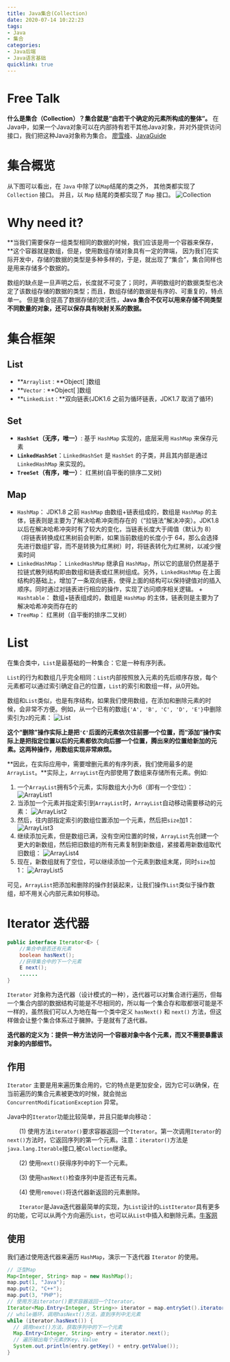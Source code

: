 ```yaml
---
title: Java集合(Collection)
date: 2020-07-14 10:22:23
tags:
- Java
- 集合
categories: 
- Java后端
- Java语言基础
quicklink: true
---
```

# Free Talk
**什么是集合（Collection）？集合就是“由若干个确定的元素所构成的整体”。**
在Java中，如果一个Java对象可以在内部持有若干其他Java对象，并对外提供访问接口，我们把这种Java对象称为集合。
[廖雪峰](https://www.liaoxuefeng.com/wiki/1252599548343744/1265109905179456)、[JavaGuide](https://snailclimb.gitee.io/javaguide/#/docs/java/collection/Java%E9%9B%86%E5%90%88%E6%A1%86%E6%9E%B6%E5%B8%B8%E8%A7%81%E9%9D%A2%E8%AF%95%E9%A2%98)
<!--more-->
# 集合概览
从下图可以看出，在 `Java` 中除了以` Map `结尾的类之外， 其他类都实现了 `Collection` 接口。
并且，以 `Map` 结尾的类都实现了 `Map` 接口。
![Collection](https://s1.ax1x.com/2020/07/14/UN9vl9.png)
# Why need it?
**当我们需要保存一组类型相同的数据的时候，我们应该是用一个容器来保存，**这个容器就是数组，但是，使用数组存储对象具有一定的弊端， 因为我们在实际开发中，存储的数据的类型是多种多样的，于是，就出现了“集合”，集合同样也是用来存储多个数据的。

数组的缺点是一旦声明之后，长度就不可变了；同时，声明数组时的数据类型也决定了该数组存储的数据的类型；而且，数组存储的数据是有序的、可重复的，特点单一。 但是集合提高了数据存储的灵活性，**Java 集合不仅可以用来存储不同类型不同数量的对象，还可以保存具有映射关系的数据。**

# 集合框架
## List
+ **`Arraylist：`**Object[ ]数组
+ **`Vector：`**Object[ ]数组
+ **`LinkedList：`**双向链表(JDK1.6 之前为循环链表，JDK1.7 取消了循环)

## Set
+ **`HashSet`（无序，唯一）**: 基于 `HashMap` 实现的，底层采用 `HashMap` 来保存元素
+ **`LinkedHashSet`**：`LinkedHashSet` 是 `HashSet` 的子类，并且其内部是通过 `LinkedHashMap` 来实现的。
+ **`TreeSet`（有序，唯一）**： 红黑树(自平衡的排序二叉树)

## Map
+ `HashMap`： JDK1.8 之前 `HashMap` 由数组+链表组成的，数组是 `HashMap` 的主体，链表则是主要为了解决哈希冲突而存在的（“拉链法”解决冲突）。JDK1.8 以后在解决哈希冲突时有了较大的变化，当链表长度大于阈值（默认为 8）（将链表转换成红黑树前会判断，如果当前数组的长度小于 64，那么会选择先进行数组扩容，而不是转换为红黑树）时，将链表转化为红黑树，以减少搜索时间
+ `LinkedHashMap`： `LinkedHashMap` 继承自 `HashMap`，所以它的底层仍然是基于拉链式散列结构即由数组和链表或红黑树组成。另外，`LinkedHashMap` 在上面结构的基础上，增加了一条双向链表，使得上面的结构可以保持键值对的插入顺序。同时通过对链表进行相应的操作，实现了访问顺序相关逻辑。
+` Hashtable`： 数组+链表组成的，数组是 `HashMap` 的主体，链表则是主要为了解决哈希冲突而存在的
+ `TreeMap`： 红黑树（自平衡的排序二叉树）

# List
在集合类中，`List`是最基础的一种集合：它是一种有序列表。

`List`的行为和数组几乎完全相同：`List`内部按照放入元素的先后顺序存放，每个元素都可以通过索引确定自己的位置，`List`的索引和数组一样，从0开始。

数组和`List`类似，也是有序结构，如果我们使用数组，在添加和删除元素的时候，会非常不方便。例如，从一个已有的数组`{'A', 'B', 'C', 'D', 'E'}`中删除索引为`2`的元素：
![List](https://s1.ax1x.com/2020/07/14/UNPt8e.png)

**这个“删除”操作实际上是把`'C'`后面的元素依次往前挪一个位置，而“添加”操作实际上是把指定位置以后的元素都依次向后挪一个位置，腾出来的位置给新加的元素。这两种操作，用数组实现非常麻烦。**

**因此，在实际应用中，需要增删元素的有序列表，我们使用最多的是`ArrayList`。**实际上，`ArrayList`在内部使用了数组来存储所有元素。例如:
1. 一个`ArrayList`拥有5个元素，实际数组大小为6（即有一个空位）：
![ArrayList1](https://s1.ax1x.com/2020/07/14/UNPza6.png)
2. 当添加一个元素并指定索引到`ArrayList`时，`ArrayList`自动移动需要移动的元素：
![ArrayList2](https://s1.ax1x.com/2020/07/14/UNi1Mj.png)
3. 然后，往内部指定索引的数组位置添加一个元素，然后把`size`加1：
![ArrayList3](https://s1.ax1x.com/2020/07/14/UNiJZq.png)
4. 继续添加元素，但是数组已满，没有空闲位置的时候，`ArrayList`先创建一个更大的新数组，然后把旧数组的所有元素复制到新数组，紧接着用新数组取代旧数组：
![ArrayList4](https://s1.ax1x.com/2020/07/14/UNiWWD.png)
5. 现在，新数组就有了空位，可以继续添加一个元素到数组末尾，同时`size`加1：
![ArrayList5](https://s1.ax1x.com/2020/07/14/UNFEpF.png)

可见，`ArrayList`把添加和删除的操作封装起来，让我们操作`List`类似于操作数组，却不用关心内部元素如何移动。

# Iterator 迭代器
```Java
public interface Iterator<E> {
    //集合中是否还有元素
    boolean hasNext();
    //获得集合中的下一个元素
    E next();
    ......
}
```
`Iterator` 对象称为迭代器（设计模式的一种），迭代器可以对集合进行遍历，但每一个集合内部的数据结构可能是不尽相同的，所以每一个集合存和取都很可能是不一样的，虽然我们可以人为地在每一个类中定义 `hasNext()` 和 `next()` 方法，但这样做会让整个集合体系过于臃肿。于是就有了迭代器。

**迭代器的定义为：提供一种方法访问一个容器对象中各个元素，而又不需要暴露该对象的内部细节。**

## 作用
`Iterator` 主要是用来遍历集合用的，它的特点是更加安全，因为它可以确保，在当前遍历的集合元素被更改的时候，就会抛出 `ConcurrentModificationException` 异常。

Java中的`Iterator`功能比较简单，并且只能单向移动：

　　(1) 使用方法`iterator()`要求容器返回一个`Iterator`。第一次调用`Iterator`的`next()`方法时，它返回序列的第一个元素。注意：`iterator()`方法是`java.lang.Iterable`接口,被`Collection`继承。

　　(2) 使用`next()`获得序列中的下一个元素。

　　(3) 使用`hasNext()`检查序列中是否还有元素。

　　(4) 使用`remove()`将迭代器新返回的元素删除。

　　`Iterator`是Java迭代器最简单的实现，为`List`设计的`ListIterator`具有更多的功能，它可以从两个方向遍历`List`，也可以从`List`中插入和删除元素。[牛客网](https://www.nowcoder.com/questionTerminal/8863f297b1fc4bbca6de95528b6051e1)
## 使用
我们通过使用迭代器来遍历 `HashMap`，演示一下迭代器 `Iterator` 的使用。
```Java
// 泛型Map
Map<Integer, String> map = new HashMap();
map.put(1, "Java");
map.put(2, "C++");
map.put(3, "PHP");
// 使用方法iterator()要求容器返回一个Iterator。
Iterator<Map.Entry<Integer, String>> iterator = map.entrySet().iterator();
// while循环，调用hasNext()方法，直到序列中无元素
while (iterator.hasNext()) {
  // 调用next()方法，获取序列中的下一个元素
  Map.Entry<Integer, String> entry = iterator.next();
  // 遍历输出每个元素的Key、Value
  System.out.println(entry.getKey() + entry.getValue());
}
```